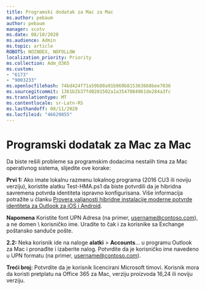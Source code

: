 ```yaml
---
title: Programski dodatak za Mac za Mac
ms.author: pebaum
author: pebaum
manager: scotv
ms.date: 08/10/2020
ms.audience: Admin
ms.topic: article
ROBOTS: NOINDEX, NOFOLLOW
localization_priority: Priority
ms.collection: Adm_O365
ms.custom:
- "6173"
- "9003233"
ms.openlocfilehash: 74bd424f71a59b80a91b960b815363668bee7036
ms.sourcegitcommit: 1361b2b37fd0201502a1a3547084961de284a3fc
ms.translationtype: MT
ms.contentlocale: sr-Latn-RS
ms.lasthandoff: 08/11/2020
ms.locfileid: "46629855"
---
```

# <a name="teams-add-in-for-mac"></a>Programski dodatak za Mac za Mac

Da biste rešili probleme sa programskim dodacima nestalih tima za Mac operativnog sistema, slijedite ove korake:

**Prvi 1:** Ako imate lokalnu razmenu lokalnog programa (2016 CU3 ili noviju verziju), koristite alatku Test-HMA.ps1 da biste potvrdili da je hibridna savremena potvrda identiteta ispravno konfigurisana. Više informacija potražite u članku [Provera valjanosti hibridne instalacije moderne potvrde identiteta za Outlook za iOS i Android](https://aka.ms/AA980zq).  

**Napomena** Koristite font UPN Adresa (na primer, [username@contoso.com](mailto:username@contoso.com)), a ne domen \ korisničko ime. Uradite to čak i za korisnike sa Exchange poštansko sanduče pošte.

**2.2:** Neka korisnik ide na naloge **alatki**  >  **Accounts**... u programu Outlook za Mac i pronađite i izaberite nalog. Potvrdite da je korisničko ime navedeno u UPN formatu (na primer, [username@contoso.com](mailto:username@contoso.com)).

**Treći broj:** Potvrdite da je korisnik licencirani Microsoft timovi. Korisnik mora da koristi pretplatu na Office 365 za Mac, verziju proizvoda 16,24 ili noviju verziju.